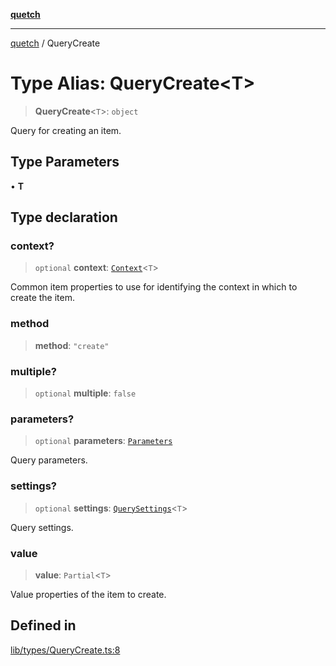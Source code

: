 [**quetch**](../README.md)

***

[quetch](../README.md) / QueryCreate

# Type Alias: QueryCreate\<T\>

> **QueryCreate**\<`T`\>: `object`

Query for creating an item.

## Type Parameters

• **T**

## Type declaration

### context?

> `optional` **context**: [`Context`](Context.md)\<`T`\>

Common item properties to use for identifying the context in which to create the item.

### method

> **method**: `"create"`

### multiple?

> `optional` **multiple**: `false`

### parameters?

> `optional` **parameters**: [`Parameters`](Parameters.md)

Query parameters.

### settings?

> `optional` **settings**: [`QuerySettings`](QuerySettings.md)\<`T`\>

Query settings.

### value

> **value**: `Partial`\<`T`\>

Value properties of the item to create.

## Defined in

[lib/types/QueryCreate.ts:8](https://github.com/nevoland/quetch/blob/d3c3874b3b683738adb5be9e083a7d95e2758c83/lib/types/QueryCreate.ts#L8)
